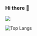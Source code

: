 ### Hi there 👋

<!--
**yuanqingx/yuanqingx** is a ✨ _special_ ✨ repository because its `README.md` (this file) appears on your GitHub profile.

Here are some ideas to get you started:

- 🔭 I’m currently working on ...
- 🌱 I’m currently learning ...
- 👯 I’m looking to collaborate on ...
- 🤔 I’m looking for help with ...
- 💬 Ask me about ...
- 📫 How to reach me: ...
- 😄 Pronouns: ...
- ⚡ Fun fact: ...
-->
<img src="https://github-readme-stats.vercel.app/api?username=jingwux&show_icons=true&theme=radical&title_color=8E2DE2&text_color=fff&icon_color=8E2DE2">

![Top Langs](https://github-readme-stats.vercel.app/api/top-langs/?username=jingwux&theme=radical&title_color=8E2DE2&text_color=fff)
